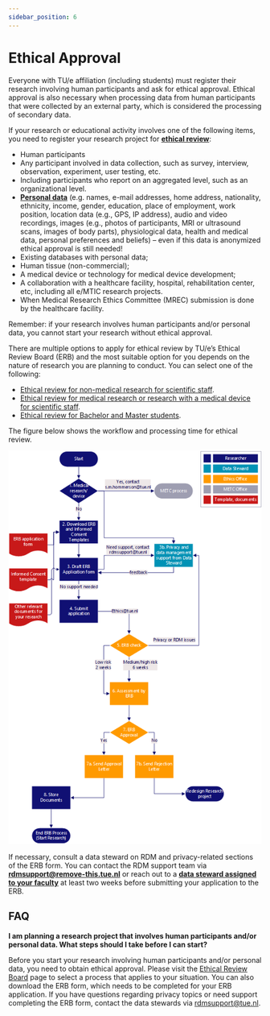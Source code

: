 ```yaml
---
sidebar_position: 6
---
```


# Ethical Approval

Everyone with TU/e affiliation (including students) must register their research involving human participants and ask for ethical approval. Ethical approval is also necessary when processing data from human participants that were collected by an external party, which is considered the processing of secondary data.

If your research or educational activity involves one of the following items, you need to register your research project for [**ethical review**](https://tuenl.sharepoint.com/sites/intranet-ethical-review/SitePages/Organisatie.aspx):

- Human participants
- Any participant involved in data collection, such as survey, interview, observation, experiment, user testing, etc.
- Including participants who report on an aggregated level, such as an organizational level.
- [**Personal data**](https://tue.atlassian.net/servicedesk/customer/portal/3/article/2641100840) (e.g. names, e-mail addresses, home address, nationality, ethnicity, income, gender, education, place of employment, work position, location data (e.g., GPS, IP address), audio and video recordings, images (e.g., photos of participants, MRI or ultrasound scans, images of body parts), physiological data, health and medical data, personal preferences and beliefs) – even if this data is anonymized ethical approval is still needed!
- Existing databases with personal data;
- Human tissue (non-commercial);
- A medical device or technology for medical device development;
- A collaboration with a healthcare facility, hospital, rehabilitation center, etc, including all e/MTIC research projects.
- When Medical Research Ethics Committee (MREC) submission is done by the healthcare facility.

Remember: if your research involves human participants and/or personal data, you cannot start your research without ethical approval.

There are multiple options to apply for ethical review by TU/e’s Ethical Review Board (ERB) and the most suitable option for you depends on the nature of research you are planning to conduct. You can select one of the following:

- [Ethical review for non-medical research for scientific staff](https://tuenl.sharepoint.com/sites/intranet-ethical-review/SitePages/Ethical-review-by-ERB-for-non-medical-research.aspx "https://tuenl.sharepoint.com/sites/intranet-ethical-review/SitePages/Ethical-review-by-ERB-for-non-medical-research.aspx").
- [Ethical review for medical research or research with a medical device for scientific staff](https://tuenl.sharepoint.com/sites/intranet-ethical-review/SitePages/clinical-research-at-tue.aspx "https://tuenl.sharepoint.com/sites/intranet-ethical-review/SitePages/clinical-research-at-tue.aspx").
- [Ethical review for Bachelor and Master students](https://tuenl.sharepoint.com/sites/intranet-ethical-review/SitePages/Ethical-review-for-Bachelor-and-Master-students.aspx "https://tuenl.sharepoint.com/sites/intranet-ethical-review/SitePages/Ethical-review-for-Bachelor-and-Master-students.aspx").

The figure below shows the workflow and processing time for ethical review.

![Workflow and processing time for ethical review. ](ethical-review-workflow.png)

If necessary, consult a data steward on RDM and privacy-related sections of the ERB form. You can contact the RDM support team via [**rdmsupport@remove-this.tue.nl**](https://www.tue.nl/en/our-university/library/library-for-researchers-and-phds/research-data-management/before-research/ethical-aproval#) or reach out to a [**data steward assigned to your faculty**](https://www.tue.nl/en/our-university/library/library-for-researchers-and-phds/research-data-management/contact-a-data-steward) at least two weeks before submitting your application to the ERB.

## FAQ  

**I am planning a research project that involves human participants and/or personal data. What steps should I take before I can start?**

Before you start your research involving human participants and/or personal data, you need to obtain ethical approval. Please visit the [Ethical Review Board](https://www.tue.nl/en/our-university/about-the-university/integrity/tue-ethical-review-board/) page to select a process that applies to your situation. You can also download the ERB form, which needs to be completed for your ERB application. If you have questions regarding privacy topics or need support completing the ERB form, contact the data stewards via [rdmsupport@tue.nl](https://www.tue.nl/en/our-university/library/faq-rdm).
